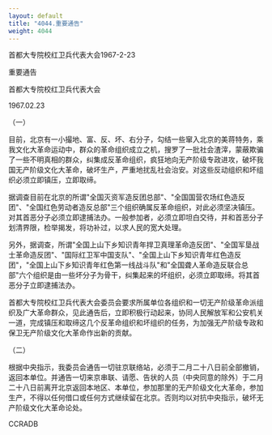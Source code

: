```yaml
---
layout: default
title: "4044.重要通告"
weight: 4044
---
```


首都大专院校红卫兵代表大会1967-2-23

重要通告

首都大专院校红卫兵代表大会

1967.02.23

（一）

目前，北京有一小撮地、富、反、坏、右分子，勾结一些窜入北京的美蒋特务，乘我文化大革命运动中，群众的革命组织成立之机，搜罗了一批社会渣滓，蒙蔽欺骗了一些不明真相的群众，纠集成反革命组织，疯狂地向无产阶级专政进攻，破坏我国无产阶级文化大革命，破坏生产，严重地扰乱社会治安。对这些反动组织和坏组织必须立即镇压，立即取缔。

据调查目前在北京的所谓"全国灭资军造反团总部"、"全国国营农场红色造反团"、"全国红色劳动者造反总部"三个组织确属反革命组织，对此必须坚决镇压。对其首恶分子必须立即逮捕法办。一般参加者，必须立即坦白交待，并和首恶分子划清界限，检举揭发，将功补过，以求人民的宽大处理。

另外，据调查，所谓"全国上山下乡知识青年捍卫真理革命造反团"、"全国军垦战士革命造反团"、"国际红卫军中国支队"、"全国上山下乡知识青年红色造反团"，"全国上山下乡知识青年红色第一线战斗队"和"全国聋人革命造反联合总部"六个组织是由一些坏分子为骨干，纠集起来的坏组织，必须立即取缔。将其首恶分子立即逮捕法办。

首都大专院校红卫兵代表大会委员会要求所属单位各组织和一切无产阶级革命派组织及广大革命群众，见此通告后，立即积极行动起来，协同人民解放军和公安机关一道，完成镇压和取缔这几个反革命组织和坏组织的任务，为加强无产阶级专政和保卫无产阶级文化大革命作出新的贡献。

（二）

根据中央指示，我委员会通告一切驻京联络站，必须于二月二十八日前全部撤销，返回本单位。并通告一切来京串联、请愿、告状的人员（中央同意的除外）于二月二十八日前离开北京返回本地区、本单位，参加那里的无产阶级文化大革命，参加生产，不得以任何借口或任何方式继续留在北京。否则均以对抗中央指示，破坏无产阶级文化大革命论处。

CCRADB


